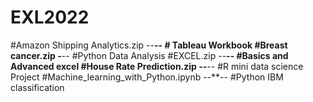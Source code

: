 # EXL2022

#Amazon Shipping Analytics.zip --**-- # Tableau Workbook
#Breast cancer.zip -**-- #Python Data Analysis
#EXCEL.zip --**-- #Basics and Advanced excel
#House Rate Prediction.zip --**-- #R mini data science Project
#Machine_learning_with_Python.ipynb --**-- #Python IBM classification

